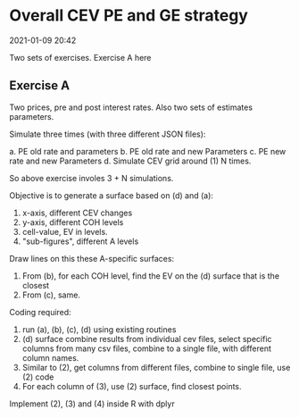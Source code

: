 # Overall CEV PE and GE strategy

2021-01-09 20:42

Two sets of exercises. Exercise A here

## Exercise A

Two prices, pre and post interest rates.
Also two sets of estimates parameters.

Simulate three times (with three different JSON files):

a. PE old rate and parameters
b. PE old rate and new Parameters
c. PE new rate and new Parameters
d. Simulate CEV grid around (1) N times.

So above exercise involes 3 + N simulations.

Objective is to generate a surface based on (d) and (a):

1. x-axis, different CEV changes
2. y-axis, different COH levels
3. cell-value, EV in levels.
4. "sub-figures", different A levels

Draw lines on this these A-specific surfaces:

1. From (b), for each COH level, find the EV on the (d) surface that is the closest
2. From (c), same.

Coding required:

1. run (a), (b), (c), (d) using existing routines
2. (d) surface combine results from individual cev files, select specific columns from many csv files, combine to a single file, with different column names.
3. Similar to (2), get columns from different files, combine to single file, use (2) code
4. For each column of (3), use (2) surface, find closest points.

Implement (2), (3) and (4) inside R with dplyr
